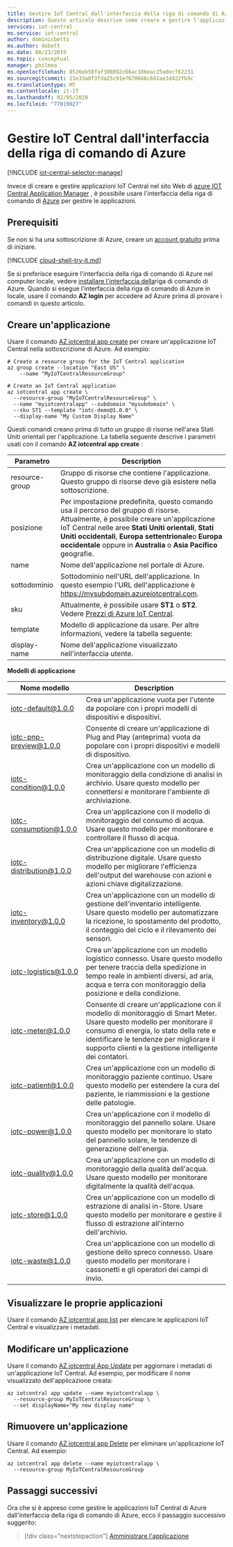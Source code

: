 ```yaml
---
title: Gestire IoT Central dall'interfaccia della riga di comando di Azure | Microsoft Docs
description: Questo articolo descrive come creare e gestire l'applicazione IoT Central usando l'interfaccia della riga di comando. È possibile visualizzare, modificare e rimuovere l'applicazione tramite l'interfaccia della riga di comando.
services: iot-central
ms.service: iot-central
author: dominicbetts
ms.author: dobett
ms.date: 08/23/2019
ms.topic: conceptual
manager: philmea
ms.openlocfilehash: 8526eb50faf300892c66ac186eac25adecf62231
ms.sourcegitcommit: 21e33a0f3fda25c91e7670666c601ae3d422fb9c
ms.translationtype: MT
ms.contentlocale: it-IT
ms.lasthandoff: 02/05/2020
ms.locfileid: "77019027"
---
```

# <a name="manage-iot-central-from-azure-cli"></a>Gestire IoT Central dall'interfaccia della riga di comando di Azure

[!INCLUDE [iot-central-selector-manage](../../../includes/iot-central-selector-manage.md)]

Invece di creare e gestire applicazioni IoT Central nel sito Web di [azure IOT Central Application Manager](https://aka.ms/iotcentral) , è possibile usare l'interfaccia della riga di comando di [Azure](/cli/azure/) per gestire le applicazioni.

## <a name="prerequisites"></a>Prerequisiti

Se non si ha una sottoscrizione di Azure, creare un [account gratuito](https://azure.microsoft.com/free/?WT.mc_id=A261C142F) prima di iniziare.

[!INCLUDE [cloud-shell-try-it.md](../../../includes/cloud-shell-try-it.md)]

Se si preferisce eseguire l'interfaccia della riga di comando di Azure nel computer locale, vedere [installare l'interfaccia della](/cli/azure/install-azure-cli)riga di comando di Azure. Quando si esegue l'interfaccia della riga di comando di Azure in locale, usare il comando **AZ login** per accedere ad Azure prima di provare i comandi in questo articolo.

## <a name="create-an-application"></a>Creare un'applicazione

Usare il comando [AZ iotcentral app create](/cli/azure/iotcentral/app#az-iotcentral-app-create) per creare un'applicazione IoT Central nella sottoscrizione di Azure. Ad esempio:

```azurecli-interactive
# Create a resource group for the IoT Central application
az group create --location "East US" \
    --name "MyIoTCentralResourceGroup"
```

```azurecli-interactive
# Create an IoT Central application
az iotcentral app create \
  --resource-group "MyIoTCentralResourceGroup" \
  --name "myiotcentralapp" --subdomain "mysubdomain" \
  --sku ST1 --template "iotc-demo@1.0.0" \
  --display-name "My Custom Display Name"
```

Questi comandi creano prima di tutto un gruppo di risorse nell'area Stati Uniti orientali per l'applicazione. La tabella seguente descrive i parametri usati con il comando **AZ iotcentral app create** :

| Parametro         | Description |
| ----------------- | ----------- |
| resource-group    | Gruppo di risorse che contiene l'applicazione. Questo gruppo di risorse deve già esistere nella sottoscrizione. |
| posizione          | Per impostazione predefinita, questo comando usa il percorso del gruppo di risorse. Attualmente, è possibile creare un'applicazione IoT Central nelle aree **Stati Uniti orientali**, **Stati Uniti occidentali**, **Europa settentrionale**o **Europa occidentale** oppure in **Australia** o **Asia Pacifico** geografie. |
| name              | Nome dell'applicazione nel portale di Azure. |
| sottodominio         | Sottodominio nell'URL dell'applicazione. In questo esempio l'URL dell'applicazione è https://mysubdomain.azureiotcentral.com. |
| sku               | Attualmente, è possibile usare **ST1** o **ST2**. Vedere [Prezzi di Azure IoT Central](https://azure.microsoft.com/pricing/details/iot-central/). |
| template          | Modello di applicazione da usare. Per altre informazioni, vedere la tabella seguente: |
| display-name      | Nome dell'applicazione visualizzato nell'interfaccia utente. |

**Modelli di applicazione**

| Nome modello            | Description |
| ------------------------ | ----------- |
| iotc-default@1.0.0       | Crea un'applicazione vuota per l'utente da popolare con i propri modelli di dispositivi e dispositivi.
| iotc-pnp-preview@1.0.0   | Consente di creare un'applicazione di Plug and Play (anteprima) vuota da popolare con i propri dispositivi e modelli di dispositivo. |
| iotc-condition@1.0.0     | Crea un'applicazione con un modello di monitoraggio della condizione di analisi in archivio. Usare questo modello per connettersi e monitorare l'ambiente di archiviazione. |
| iotc-consumption@1.0.0   | Crea un'applicazione con il modello di monitoraggio del consumo di acqua. Usare questo modello per monitorare e controllare il flusso di acqua. |
| iotc-distribution@1.0.0  | Crea un'applicazione con un modello di distribuzione digitale. Usare questo modello per migliorare l'efficienza dell'output del warehouse con azioni e azioni chiave digitalizzazione. |
| iotc-inventory@1.0.0     | Crea un'applicazione con un modello di gestione dell'inventario intelligente. Usare questo modello per automatizzare la ricezione, lo spostamento del prodotto, il conteggio del ciclo e il rilevamento dei sensori. |
| iotc-logistics@1.0.0     | Crea un'applicazione con un modello logistico connesso. Usare questo modello per tenere traccia della spedizione in tempo reale in ambienti diversi, ad aria, acqua e terra con monitoraggio della posizione e della condizione. |
| iotc-meter@1.0.0         | Consente di creare un'applicazione con il modello di monitoraggio di Smart Meter. Usare questo modello per monitorare il consumo di energia, lo stato della rete e identificare le tendenze per migliorare il supporto clienti e la gestione intelligente dei contatori.  |
| iotc-patient@1.0.0       | Crea un'applicazione con un modello di monitoraggio paziente continuo. Usare questo modello per estendere la cura del paziente, le riammissioni e la gestione delle patologie. |
| iotc-power@1.0.0         | Crea un'applicazione con il modello di monitoraggio del pannello solare. Usare questo modello per monitorare lo stato del pannello solare, le tendenze di generazione dell'energia. |
| iotc-quality@1.0.0       | Crea un'applicazione con un modello di monitoraggio della qualità dell'acqua. Usare questo modello per monitorare digitalmente la qualità dell'acqua.|
| iotc-store@1.0.0         | Crea un'applicazione con un modello di estrazione di analisi in-Store. Usare questo modello per monitorare e gestire il flusso di estrazione all'interno dell'archivio. |
| iotc-waste@1.0.0         | Crea un'applicazione con un modello di gestione dello spreco connesso. Usare questo modello per monitorare i cassonetti e gli operatori dei campi di invio. |

## <a name="view-your-applications"></a>Visualizzare le proprie applicazioni

Usare il comando [AZ iotcentral app list](/cli/azure/iotcentral/app#az-iotcentral-app-list) per elencare le applicazioni IoT Central e visualizzare i metadati.

## <a name="modify-an-application"></a>Modificare un'applicazione

Usare il comando [AZ iotcentral App Update](/cli/azure/iotcentral/app#az-iotcentral-app-update) per aggiornare i metadati di un'applicazione IoT Central. Ad esempio, per modificare il nome visualizzato dell'applicazione creata:

```azurecli-interactive
az iotcentral app update --name myiotcentralapp \
  --resource-group MyIoTCentralResourceGroup \
  --set displayName="My new display name"
```

## <a name="remove-an-application"></a>Rimuovere un'applicazione

Usare il comando [AZ iotcentral app Delete](/cli/azure/iotcentral/app#az-iotcentral-app-delete) per eliminare un'applicazione IoT Central. Ad esempio:

```azurecli-interactive
az iotcentral app delete --name myiotcentralapp \
  --resource-group MyIoTCentralResourceGroup
```

## <a name="next-steps"></a>Passaggi successivi

Ora che si è appreso come gestire le applicazioni IoT Central di Azure dall'interfaccia della riga di comando di Azure, ecco il passaggio successivo suggerito:

> [!div class="nextstepaction"]
> [Amministrare l'applicazione](howto-administer.md)
